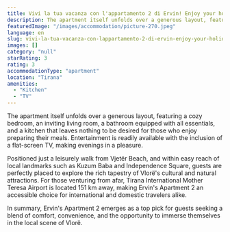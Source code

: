 ```yaml
---
title: Vivi la tua vacanza con l'appartamento 2 di Ervin! Enjoy your holiday with Ervin's apartment 2!
description: The apartment itself unfolds over a generous layout, featuring a cozy bedroom, an inviting living room, a bathroom equipped with all essentials, and a kitchen t
featuredImage: "/images/accommodation/picture-270.jpeg"
language: en
slug: vivi-la-tua-vacanza-con-lappartamento-2-di-ervin-enjoy-your-holiday-with-ervins-apartment-2
images: []
category: "null"
starRating: 3
rating: 3
accommodationType: "apartment"
location: "Tirana"
amenities:
  - "Kitchen"
  - "TV"
---
```


The apartment itself unfolds over a generous layout, featuring a cozy bedroom, an inviting living room, a bathroom equipped with all essentials, and a kitchen that leaves nothing to be desired for those who enjoy preparing their meals. Entertainment is readily available with the inclusion of a flat-screen TV, making evenings in a pleasure.

Positioned just a leisurely walk from Vjetër Beach, and within easy reach of local landmarks such as Kuzum Baba and Independence Square, guests are perfectly placed to explore the rich tapestry of Vlorë's cultural and natural attractions. For those venturing from afar, Tirana International Mother Teresa Airport is located 151 km away, making Ervin's Apartment 2 an accessible choice for international and domestic travelers alike.

In summary, Ervin's Apartment 2 emerges as a top pick for guests seeking a blend of comfort, convenience, and the opportunity to immerse themselves in the local scene of Vlorë.

